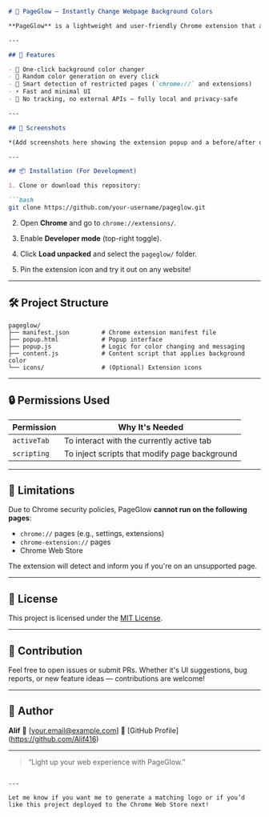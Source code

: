 
````markdown
# 🌟 PageGlow – Instantly Change Webpage Background Colors

**PageGlow** is a lightweight and user-friendly Chrome extension that allows you to change the background color of any webpage with a single click. Whether you're customizing your browsing experience, improving visibility, or just having fun with colors, PageGlow gives you effortless control.

---

## 🚀 Features

- 🎨 One-click background color changer
- 🌈 Random color generation on every click
- 🚫 Smart detection of restricted pages (`chrome://` and extensions)
- ⚡ Fast and minimal UI
- 🔐 No tracking, no external APIs – fully local and privacy-safe

---

## 📸 Screenshots

*(Add screenshots here showing the extension popup and a before/after of a changed webpage)*

---

## 📦 Installation (For Development)

1. Clone or download this repository:

```bash
git clone https://github.com/your-username/pageglow.git
````

2. Open **Chrome** and go to `chrome://extensions/`.

3. Enable **Developer mode** (top-right toggle).

4. Click **Load unpacked** and select the `pageglow/` folder.

5. Pin the extension icon and try it out on any website!

---

## 🛠️ Project Structure

```
pageglow/
├── manifest.json         # Chrome extension manifest file
├── popup.html            # Popup interface
├── popup.js              # Logic for color changing and messaging
├── content.js            # Content script that applies background color
└── icons/                # (Optional) Extension icons
```

---

## 🔒 Permissions Used

| Permission  | Why It's Needed                               |
| ----------- | --------------------------------------------- |
| `activeTab` | To interact with the currently active tab     |
| `scripting` | To inject scripts that modify page background |

---

## 🚫 Limitations

Due to Chrome security policies, PageGlow **cannot run on the following pages**:

* `chrome://` pages (e.g., settings, extensions)
* `chrome-extension://` pages
* Chrome Web Store

The extension will detect and inform you if you're on an unsupported page.

---

## 📄 License

This project is licensed under the [MIT License](LICENSE).

---

## 🙌 Contribution

Feel free to open issues or submit PRs. Whether it's UI suggestions, bug reports, or new feature ideas — contributions are welcome!

---

## 👤 Author

**Alif**
📧 \[[your.email@example.com](mailto:alif16416@gmail.com)]
📂 [GitHub Profile] (https://github.com/Alif416)

---

> “Light up your web experience with PageGlow.”

```

---

Let me know if you want me to generate a matching logo or if you’d like this project deployed to the Chrome Web Store next!
```
